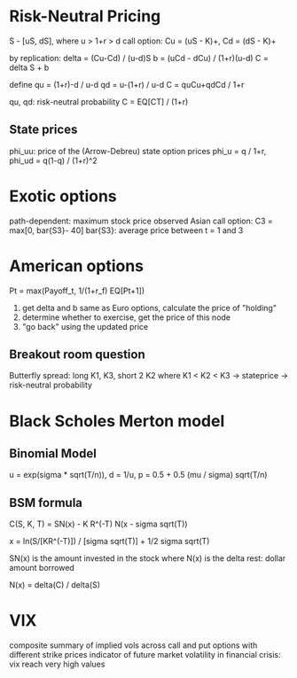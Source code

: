 # Risk-Neutral Pricing
S - [uS, dS], where u > 1+r > d
call option: Cu = (uS - K)+, Cd = (dS - K)+

by replication:
delta = (Cu-Cd) / (u-d)S  b = (uCd - dCu) / (1+r)(u-d)
C = delta S + b

define 
qu = (1+r)-d / u-d    qd = u-(1+r) / u-d
C = quCu+qdCd / 1+r

qu, qd: risk-neutral probability
C = EQ[CT] / (1+r)
## State prices
phi_uu: price of the (Arrow-Debreu) state option prices
phi_u = q / 1+r, phi_ud = q(1-q) / (1+r)^2

# Exotic options
path-dependent: maximum stock price observed
Asian call option: C3 = max[0, bar{S3}- 40]
bar{S3}: average price between t = 1 and 3

# American options
Pt = max(Payoff_t, 1/(1+r_f) EQ[Pt+1])

1. get delta and b same as Euro options, calculate the price of "holding"
2. determine whether to exercise, get the price of this node
3. "go back" using the updated price

## Breakout room question
Butterfly spread: long K1, K3, short 2 K2 where K1 < K2 < K3 -> stateprice -> risk-neutral probability

# Black Scholes Merton model
## Binomial Model
u = exp(sigma * sqrt(T/n)), d = 1/u, p = 0.5 + 0.5 (mu / sigma) sqrt(T/n)

## BSM formula 
C(S, K, T) = SN(x) - K R^(-T) N(x - sigma sqrt(T))

x = ln(S/[KR^(-T)]) / [sigma sqrt(T)] + 1/2 sigma sqrt(T)

SN(x) is the amount invested in the stock where N(x) is the delta
rest: dollar amount borrowed

N(x) = delta(C) / delta(S)


# VIX
composite summary of implied vols across call and put options with different strike prices
indicator of future market volatility
in financial crisis: vix reach very high values
